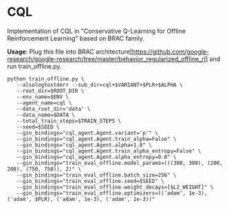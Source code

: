 # CQL
 Implementation of CQL in "Conservative Q-Learning for Offline Reinforcement Learning" based on BRAC family.
 
**Usage**:
 Plug this file into BRAC architecture[https://github.com/google-research/google-research/tree/master/behavior_regularized_offline_rl] and run train_offline.py. 
 
 ```
python train_offline.py \
    --alsologtostderr --sub_dir=cql+$VARIANT+$PLR+$ALPHA \
    --root_dir=$ROOT_DIR \
    --env_name=$ENV \
    --agent_name=cql \
    --data_root_dir='data' \
    --data_name=$DATA \
    --total_train_steps=$TRAIN_STEPS \
    --seed=$SEED \
    --gin_bindings="cql_agent.Agent.variant='p'" \
    --gin_bindings="cql_agent.Agent.train_alpha=False" \
    --gin_bindings="cql_agent.Agent.alpha=1.0" \
    --gin_bindings="cql_agent.Agent.train_alpha_entropy=False" \
    --gin_bindings="cql_agent.Agent.alpha_entropy=0.0" \
    --gin_bindings="train_eval_offline.model_params=(((300, 300), (200, 200), (750, 750)), 2)" \
    --gin_bindings="train_eval_offline.batch_size=256" \
    --gin_bindings="train_eval_offline.seed=$SEED" \
    --gin_bindings="train_eval_offline.weight_decays=[$L2_WEIGHT]" \
    --gin_bindings="train_eval_offline.optimizers=(('adam', 1e-3), ('adam', $PLR), ('adam', 1e-3), ('adam', 1e-3))" 
```
